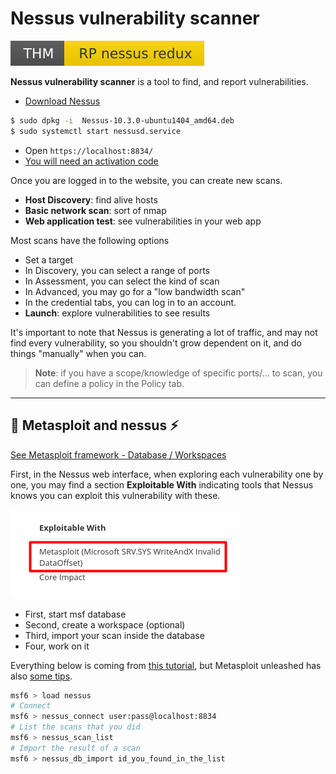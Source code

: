 # Nessus vulnerability scanner

[![rpnessusredux](../../_badges/thm/rpnessusredux.svg)](https://tryhackme.com/room/rpnessusredux)

<div class="row row-cols-md-2"><div>

**Nessus vulnerability scanner** is a tool to find, and report vulnerabilities.

* [Download Nessus](https://www.tenable.com/downloads/nessus)

```bash
$ sudo dpkg -i  Nessus-10.3.0-ubuntu1404_amd64.deb
$ sudo systemctl start nessusd.service
```

* Open `https://localhost:8834/`
* [You will need an activation code](https://www.tenable.com/products/nessus/nessus-essentials)
</div><div>

Once you are logged in to the website, you can create new scans.

* **Host Discovery**: find alive hosts
* **Basic network scan**: sort of nmap
* **Web application test**: see vulnerabilities in your web app

Most scans have the following options

* Set a target
* In Discovery, you can select a range of ports
* In Assessment, you can select the kind of scan
* In Advanced, you may go for a "low bandwidth scan"
* In the credential tabs, you can log in to an account.
* **Launch**: explore vulnerabilities to see results

It's important to note that Nessus is generating a lot of traffic, and may not find every vulnerability, so you shouldn't grow dependent on it, and do things "manually" when you can.

</div></div>

> **Note**: if you have a scope/knowledge of specific ports/... to scan, you can define a policy in the Policy tab.<br>

<hr class="sep-both">

## 🥳 Metasploit and nessus ⚡

[See Metasploit framework - Database / Workspaces](/_cybersecurity/exploitation/general/metasploit/msfconsole.md#-the-metasploit-database-)

<div class="row row-cols-md-2"><div>

First, in the Nessus web interface, when exploring each vulnerability one by one, you may find a section **Exploitable With** indicating tools that Nessus knows you can exploit this vulnerability with these.

![nessus_exploit_with](_images/nessus_exploit_with.png)

* First, start msf database
* Second, create a workspace (optional)
* Third, import your scan inside the database
* Four, work on it
</div><div>

Everything below is coming from [this tutorial](https://scubarda.com/2015/11/16/launching-nessus-scans-inside-metasploit/), but Metasploit unleashed has also [some tips](https://www.offensive-security.com/metasploit-unleashed/working-with-nessus/).

```bash
msf6 > load nessus
# Connect
msf6 > nessus_connect user:pass@localhost:8834
# List the scans that you did
msf6 > nessus_scan_list
# Import the result of a scan
msf6 > nessus_db_import id_you_found_in_the_list
```
</div></div>